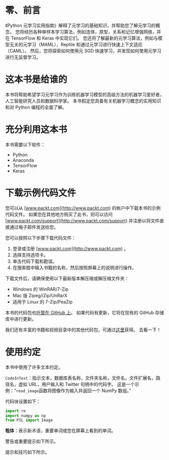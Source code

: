 # 零、前言

《Python 元学习实用指南》解释了元学习的基础知识，并帮助您了解元学习的概念。 您将经历各种单样本学习算法，例如连体，原型，关系和记忆增强网络，并在 TensorFlow 和 Keras 中实现它们。 您还将了解最新的元学习算法，例如与模型无关的元学习（MAML），Reptile 和通过元学习进行快速上下文适应（CAML）。 然后，您将探索如何使用元 SGD 快速学习，并发现如何使用元学习进行无监督学习。

# 这本书是给谁的

本书将帮助希望学习元学习作为训练机器学习模型的高级方法的机器学习爱好者，人工智能研究人员和数据科学家。 本书假定您具备有关机器学习概念的实用知识和对 Python 编程的全面了解。

# 充分利用这本书

本书需要以下软件：

*   Python
*   Anaconda
*   TensorFlow
*   Keras

# 下载示例代码文件

您可以从 [www.packt.com](http://www.packt.com) 的帐户中下载本书的示例代码文件。 如果您在其他地方购买了此书，则可以访问 [www.packt.com/support](http://www.packt.com/support) 并注册以将文件直接通过电子邮件发送给您。

您可以按照以下步骤下载代码文件：

1.  登录或注册 [www.packt.com](http://www.packt.com) 。
2.  选择支持选项卡。
3.  单击代码下载和勘误。
4.  在搜索框中输入书籍的名称，然后按照屏幕上的说明进行操作。

下载文件后，请确保使用以下最新版本解压缩或解压缩文件夹：

*   Windows 的 WinRAR/7-Zip
*   Mac 版 Zipeg/iZip/UnRarX
*   适用于 Linux 的 7-Zip/PeaZip

本书的代码包也[托管在 GitHub 上](https://github.com/PacktPublishing/Hands-On-Meta-Learning-with-Python)。 如果代码有更新，它将在现有的 GitHub 存储库中进行更新。

我们还有丰富的书籍和视频目录中的其他代码包，可通过[这里](https://github.com/PacktPublishing/)获得。 去看一下！

# 使用约定

本书中使用了许多文本约定。

`CodeInText`：指示文本，数据库表名称，文件夹名称，文件名，文件扩展名，路径名，虚拟 URL，用户输入和 Twitter 句柄中的代码字。 这是一个示例：“`read_image`函数将图像作为输入并返回一个 NumPy 数组。”

代码块设置如下：

```py
import re
import numpy as np
from PIL import Image
```

**粗体**：表示新术语，重要单词或您在屏幕上看到的单词。

警告或重要提示如下所示。

提示和技巧如下所示。